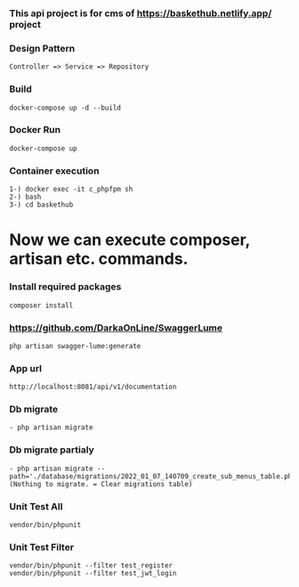 ### This api project is for cms of https://baskethub.netlify.app/ project 

### Design Pattern
```
Controller => Service => Repository
```

### Build

```
docker-compose up -d --build
```

### Docker Run
```
docker-compose up
```
### Container execution
```
1-) docker exec -it c_phpfpm sh
2-) bash
3-) cd baskethub
```
# Now we can execute composer, artisan etc. commands.

### Install required packages
```
composer install
```
### https://github.com/DarkaOnLine/SwaggerLume
```
php artisan swagger-lume:generate
```

### App url
```
http://localhost:8081/api/v1/documentation
```



### Db migrate 
```
- php artisan migrate
```

### Db migrate partialy
```
- php artisan migrate --path='./database/migrations/2022_01_07_140709_create_sub_menus_table.php' (Nothing to migrate. = Clear migrations table)
```

### Unit Test All
```
vendor/bin/phpunit
```

### Unit Test Filter
```
vendor/bin/phpunit --filter test_register
vendor/bin/phpunit --filter test_jwt_login
```